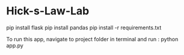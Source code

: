 # Hick-s-Law-Lab

pip install flask
pip install pandas
pip install -r requirements.txt


To run this app, navigate to project folder in terminal and run : python app.py